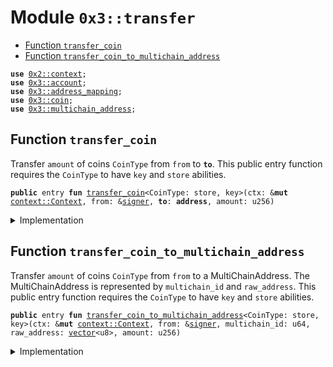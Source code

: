 
<a name="0x3_transfer"></a>

# Module `0x3::transfer`



-  [Function `transfer_coin`](#0x3_transfer_transfer_coin)
-  [Function `transfer_coin_to_multichain_address`](#0x3_transfer_transfer_coin_to_multichain_address)


<pre><code><b>use</b> <a href="">0x2::context</a>;
<b>use</b> <a href="account.md#0x3_account">0x3::account</a>;
<b>use</b> <a href="address_mapping.md#0x3_address_mapping">0x3::address_mapping</a>;
<b>use</b> <a href="coin.md#0x3_coin">0x3::coin</a>;
<b>use</b> <a href="multichain_address.md#0x3_multichain_address">0x3::multichain_address</a>;
</code></pre>



<a name="0x3_transfer_transfer_coin"></a>

## Function `transfer_coin`

Transfer <code>amount</code> of coins <code>CoinType</code> from <code>from</code> to <code><b>to</b></code>.
This public entry function requires the <code>CoinType</code> to have <code>key</code> and <code>store</code> abilities.


<pre><code><b>public</b> entry <b>fun</b> <a href="transfer.md#0x3_transfer_transfer_coin">transfer_coin</a>&lt;CoinType: store, key&gt;(ctx: &<b>mut</b> <a href="_Context">context::Context</a>, from: &<a href="">signer</a>, <b>to</b>: <b>address</b>, amount: u256)
</code></pre>



<details>
<summary>Implementation</summary>


<pre><code><b>public</b> entry <b>fun</b> <a href="transfer.md#0x3_transfer_transfer_coin">transfer_coin</a>&lt;CoinType: key + store&gt;(
    ctx: &<b>mut</b> Context,
    from: &<a href="">signer</a>,
    <b>to</b>: <b>address</b>,
    amount: u256,
) {
    <b>if</b>(!<a href="account.md#0x3_account_exists_at">account::exists_at</a>(ctx, <b>to</b>)) {
        <a href="account.md#0x3_account_create_account">account::create_account</a>(ctx, <b>to</b>);
    };

    <a href="coin.md#0x3_coin_transfer">coin::transfer</a>&lt;CoinType&gt;(ctx, from, <b>to</b>, amount)
}
</code></pre>



</details>

<a name="0x3_transfer_transfer_coin_to_multichain_address"></a>

## Function `transfer_coin_to_multichain_address`

Transfer <code>amount</code> of coins <code>CoinType</code> from <code>from</code> to a MultiChainAddress.
The MultiChainAddress is represented by <code>multichain_id</code> and <code>raw_address</code>.
This public entry function requires the <code>CoinType</code> to have <code>key</code> and <code>store</code> abilities.


<pre><code><b>public</b> entry <b>fun</b> <a href="transfer.md#0x3_transfer_transfer_coin_to_multichain_address">transfer_coin_to_multichain_address</a>&lt;CoinType: store, key&gt;(ctx: &<b>mut</b> <a href="_Context">context::Context</a>, from: &<a href="">signer</a>, multichain_id: u64, raw_address: <a href="">vector</a>&lt;u8&gt;, amount: u256)
</code></pre>



<details>
<summary>Implementation</summary>


<pre><code><b>public</b> entry <b>fun</b> <a href="transfer.md#0x3_transfer_transfer_coin_to_multichain_address">transfer_coin_to_multichain_address</a>&lt;CoinType: key + store&gt;(
    ctx: &<b>mut</b> Context,
    from: &<a href="">signer</a>,
    multichain_id: u64,
    raw_address: <a href="">vector</a>&lt;u8&gt;,
    amount: u256,
) {
    <b>let</b> maddress = <a href="multichain_address.md#0x3_multichain_address_new">multichain_address::new</a>(multichain_id, raw_address);
    <b>let</b> <b>to</b> = <a href="address_mapping.md#0x3_address_mapping_resolve_or_generate">address_mapping::resolve_or_generate</a>(ctx, maddress);
    <b>if</b>(!<a href="account.md#0x3_account_exists_at">account::exists_at</a>(ctx, <b>to</b>)) {
        <a href="account.md#0x3_account_create_account">account::create_account</a>(ctx, <b>to</b>);
        <a href="address_mapping.md#0x3_address_mapping_bind_no_check">address_mapping::bind_no_check</a>(ctx, <b>to</b>, maddress);
    };
    <a href="coin.md#0x3_coin_transfer">coin::transfer</a>&lt;CoinType&gt;(ctx, from, <b>to</b>, amount)
}
</code></pre>



</details>
